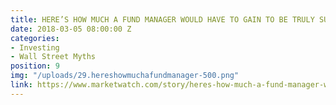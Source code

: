 ```yaml
---
title: HERE’S HOW MUCH A FUND MANAGER WOULD HAVE TO GAIN TO BE TRULY SUPERIOR
date: 2018-03-05 08:00:00 Z
categories:
- Investing
- Wall Street Myths
position: 9
img: "/uploads/29.hereshowmuchafundmanager-500.png"
link: https://www.marketwatch.com/story/heres-how-much-a-fund-manager-would-have-to-gain-to-be-truly-superior-2018-02-22
---
```


